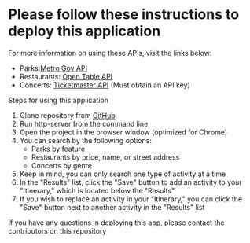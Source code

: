 # Please follow these instructions to deploy this application

For more information on using these APIs, visit the links below:
* Parks:[Metro Gov API](https://dev.socrata.com/foundry/data.nashville.gov/xbru-cfzi)
* Restaurants: [Open Table API](https://opentable.herokuapp.com)
* Concerts:  [Ticketmaster API](https://developer.ticketmaster.com/products-and-docs/apis/getting-started/) (Must obtain an API key)

Steps for using this application
1. Clone repository from [GitHub](https://github.com/nss-day-cohort-34/welcome-to-nashville-jaded-demigods)
1. Run http-server from the command line
1. Open the project in the browser window (optimized for Chrome)
1. You can search by the following options:
    * Parks by feature
    * Restaurants by price, name, or street address
    * Concerts by genre
1. Keep in mind, you can only search one type of activity at a time
1. In the "Results" list, click the "Save" button to add an activity to your "Itinerary," which is located below the "Results"
1. If you wish to replace an activity in your "Itinerary," you can click the "Save" button next to another activity in the "Results" list

If you have any questions in deploying this app, please contact the contributors on this repository

